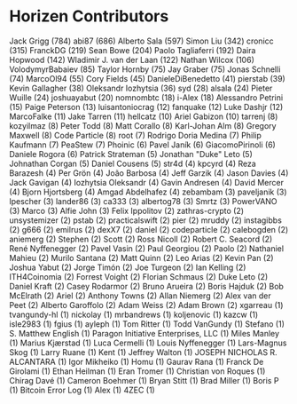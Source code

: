 Horizen Contributors
==================

Jack Grigg (784)
abi87 (686)
Alberto Sala (597)
Simon Liu (342)
cronicc (315)
FranckDG (219)
Sean Bowe (204)
Paolo Tagliaferri (192)
Daira Hopwood (142)
Wladimir J. van der Laan (122)
Nathan Wilcox (106)
VolodymyrBabaiev (85)
Taylor Hornby (75)
Jay Graber (75)
Jonas Schnelli (74)
MarcoOl94 (55)
Cory Fields (45)
DanieleDiBenedetto (41)
pierstab (39)
Kevin Gallagher (38)
Oleksandr Iozhytsia (36)
syd (28)
alsala (24)
Pieter Wuille (24)
joshuayabut (20)
nomnombtc (18)
i-Alex (18)
Alessandro Petrini (15)
Paige Peterson (13)
luisantoniocrag (12)
fanquake (12)
Luke Dashjr (12)
MarcoFalke (11)
Jake Tarren (11)
hellcatz (10)
Ariel Gabizon (10)
tarrenj (8)
kozyilmaz (8)
Peter Todd (8)
Matt Corallo (8)
Karl-Johan Alm (8)
Gregory Maxwell (8)
Code Particle (8)
root (7)
Rodrigo Doria Medina (7)
Philip Kaufmann (7)
PeaStew (7)
Phoinic (6)
Pavel Janík (6)
GiacomoPirinoli (6)
Daniele Rogora (6)
Patrick Strateman (5)
Jonathan "Duke" Leto (5)
Johnathan Corgan (5)
Daniel Cousens (5)
str4d (4)
kpcyrd (4)
Reza Barazesh (4)
Per Grön (4)
João Barbosa (4)
Jeff Garzik (4)
Jason Davies (4)
Jack Gavigan (4)
Iozhytsia Oleksandr (4)
Gavin Andresen (4)
David Mercer (4)
Bjorn Hjortsberg (4)
Amgad Abdelhafez (4)
zebambam (3)
paveljanik (3)
lpescher (3)
lander86 (3)
ca333 (3)
albertog78 (3)
Smrtz (3)
PowerVANO (3)
Marco (3)
Alfie John (3)
​Felix Ippolitov (2)
zathras-crypto (2)
unsystemizer (2)
pstab (2)
practicalswift (2)
pier (2)
mruddy (2)
instagibbs (2)
g666 (2)
emilrus (2)
dexX7 (2)
daniel (2)
codeparticle (2)
calebogden (2)
aniemerg (2)
Stephen (2)
Scott (2)
Ross Nicoll (2)
Robert C. Seacord (2)
René Nyffenegger (2)
Pavel Vasin (2)
Paul Georgiou (2)
Paolo (2)
Nathaniel Mahieu (2)
Murilo Santana (2)
Matt Quinn (2)
Leo Arias (2)
Kevin Pan (2)
Joshua Yabut (2)
Jorge Timón (2)
Joe Turgeon (2)
Ian Kelling (2)
ITH4Coinomia (2)
Forrest Voight (2)
Florian Schmaus (2)
Duke Leto (2)
Daniel Kraft (2)
Casey Rodarmor (2)
Bruno Arueira (2)
Boris Hajduk (2)
Bob McElrath (2)
Ariel (2)
Anthony Towns (2)
Allan Niemerg (2)
Alex van der Peet (2)
Alberto Garoffolo (2)
Adam Weiss (2)
Adam Brown (2)
xgarreau (1)
tvangundy-hl (1)
nickolay (1)
mrbandrews (1)
koljenovic (1)
kazcw (1)
isle2983 (1)
fgius (1)
ayleph (1)
Tom Ritter (1)
Todd VanGundy (1)
Stefano (1)
S. Matthew English (1)
Paragon Initiative Enterprises, LLC (1)
Miles Manley (1)
Marius Kjærstad (1)
Luca Cermelli (1)
Louis Nyffenegger (1)
Lars-Magnus Skog (1)
Larry Ruane (1)
Kent (1)
Jeffrey Walton (1)
JOSEPH NICHOLAS R. ALCANTARA (1)
Igor Mikheiko (1)
Homu (1)
Gaurav Rana (1)
Franck De Girolami (1)
Ethan Heilman (1)
Eran Tromer (1)
Christian von Roques (1)
Chirag Davé (1)
Cameron Boehmer (1)
Bryan Stitt (1)
Brad Miller (1)
Boris P (1)
Bitcoin Error Log (1)
Alex (1)
4ZEC (1)
